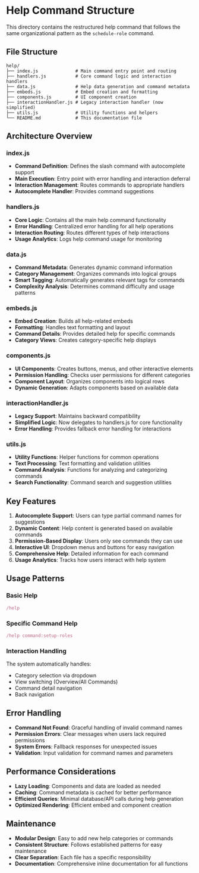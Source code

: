 # Help Command Structure

This directory contains the restructured help command that follows the same organizational pattern as the `schedule-role` command.

## File Structure

```
help/
├── index.js              # Main command entry point and routing
├── handlers.js           # Core command logic and interaction handlers
├── data.js               # Help data generation and command metadata
├── embeds.js             # Embed creation and formatting
├── components.js         # UI component creation
├── interactionHandler.js # Legacy interaction handler (now simplified)
├── utils.js              # Utility functions and helpers
└── README.md             # This documentation file
```

## Architecture Overview

### index.js

- **Command Definition**: Defines the slash command with autocomplete support
- **Main Execution**: Entry point with error handling and interaction deferral
- **Interaction Management**: Routes commands to appropriate handlers
- **Autocomplete Handler**: Provides command suggestions

### handlers.js

- **Core Logic**: Contains all the main help command functionality
- **Error Handling**: Centralized error handling for all help operations
- **Interaction Routing**: Routes different types of help interactions
- **Usage Analytics**: Logs help command usage for monitoring

### data.js

- **Command Metadata**: Generates dynamic command information
- **Category Management**: Organizes commands into logical groups
- **Smart Tagging**: Automatically generates relevant tags for commands
- **Complexity Analysis**: Determines command difficulty and usage patterns

### embeds.js

- **Embed Creation**: Builds all help-related embeds
- **Formatting**: Handles text formatting and layout
- **Command Details**: Provides detailed help for specific commands
- **Category Views**: Creates category-specific help displays

### components.js

- **UI Components**: Creates buttons, menus, and other interactive elements
- **Permission Handling**: Checks user permissions for different categories
- **Component Layout**: Organizes components into logical rows
- **Dynamic Generation**: Adapts components based on available data

### interactionHandler.js

- **Legacy Support**: Maintains backward compatibility
- **Simplified Logic**: Now delegates to handlers.js for core functionality
- **Error Handling**: Provides fallback error handling for interactions

### utils.js

- **Utility Functions**: Helper functions for common operations
- **Text Processing**: Text formatting and validation utilities
- **Command Analysis**: Functions for analyzing and categorizing commands
- **Search Functionality**: Command search and suggestion utilities

## Key Features

1. **Autocomplete Support**: Users can type partial command names for suggestions
2. **Dynamic Content**: Help content is generated based on available commands
3. **Permission-Based Display**: Users only see commands they can use
4. **Interactive UI**: Dropdown menus and buttons for easy navigation
5. **Comprehensive Help**: Detailed information for each command
6. **Usage Analytics**: Tracks how users interact with help system

## Usage Patterns

### Basic Help

```javascript
/help
```

### Specific Command Help

```javascript
/help command:setup-roles
```

### Interaction Handling

The system automatically handles:

- Category selection via dropdown
- View switching (Overview/All Commands)
- Command detail navigation
- Back navigation

## Error Handling

- **Command Not Found**: Graceful handling of invalid command names
- **Permission Errors**: Clear messages when users lack required permissions
- **System Errors**: Fallback responses for unexpected issues
- **Validation**: Input validation for command names and parameters

## Performance Considerations

- **Lazy Loading**: Components and data are loaded as needed
- **Caching**: Command metadata is cached for better performance
- **Efficient Queries**: Minimal database/API calls during help generation
- **Optimized Rendering**: Efficient embed and component creation

## Maintenance

- **Modular Design**: Easy to add new help categories or commands
- **Consistent Structure**: Follows established patterns for easy maintenance
- **Clear Separation**: Each file has a specific responsibility
- **Documentation**: Comprehensive inline documentation for all functions
